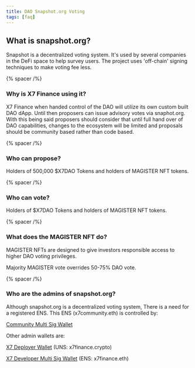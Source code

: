 ```yaml
---
title: DAO Snapshot.org Voting
tags: [faq]
---
```


## What is snapshot.org?

Snapshot is a decentralized voting system. It's used by several companies in the DeFi space to help survey users. The project uses 'off-chain' signing techniques to make voting fee less.

{% spacer /%}

### Why is X7 Finance using it?

X7 Finance when handed control of the DAO will utilize its own custom built DAO dApp. Until then proposers can issue advisory votes via snaphot.org. With this being said proposers should consider that until full hand over of DAO capabilities, changes to the ecosystem will be limited and proposals should be community based rather than code based.

{% spacer /%}

### Who can propose?

Holders of 500,000 $X7DAO Tokens and holders of MAGISTER NFT tokens.

{% spacer /%}

### Who can vote?

Holders of $X7DAO Tokens and holders of MAGISTER NFT tokens.

{% spacer /%}

### What does the MAGISTER NFT do?

MAGISTER NFTs are designed to give investors responsible access to higher DAO voting privileges.

Majority MAGISTER vote overrides 50-75% DAO vote.

{% spacer /%}

### Who are the admins of snapshot.org?

Although snapshot.org is a decentralized voting system, There is a need for a registered ENS. This ENS (x7community.eth) is controlled by:

[Community Multi Sig Wallet](https://etherscan.io/address/0x7063E83dF5349833A21f744398fD39D42fbC00f8)

Other admin wallets are:

[X7 Deployer Wallet](https://etherscan.io/address/0x7000a09c425abf5173ff458df1370c25d1c58105) (UNS: x7finance.crypto)

[X7 Developer Multi Sig Wallet](https://etherscan.io/address/0x5CF4288Bf373BBe17f76948E39Baf33B9f6ac2e0) (ENS: x7finance.eth)

